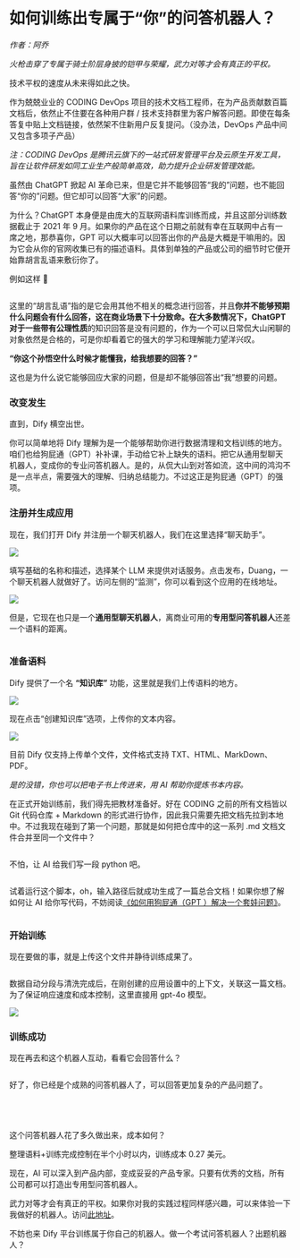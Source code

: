 # 如何训练出专属于“你”的问答机器人？

_作者：阿乔_

_火枪击穿了专属于骑士阶层身披的铠甲与荣耀，武力对等才会有真正的平权。_

技术平权的速度从未来得如此之快。

作为兢兢业业的 CODING DevOps 项目的技术文档工程师，在为产品贡献数百篇文档后，依然止不住要在各种用户群 / 技术支持群里为客户解答问题。即使在每条答复中贴上文档链接，依然架不住新用户反复提问。（没办法，DevOps 产品中间又包含多项子产品）

_注：CODING DevOps 是腾讯云旗下的一站式研发管理平台及云原生开发工具，旨在让软件研发如同工业生产般简单高效，助力提升企业研发管理效能。_

虽然由 ChatGPT 掀起 AI 革命已来，但是它并不能够回答“我的”问题，也不能回答“你的”问题。但它却可以回答“大家”的问题。

为什么？ChatGPT 本身便是由庞大的互联网语料库训练而成，并且这部分训练数据截止于 2021 年 9 月。如果你的产品在这个日期之前就有幸在互联网中占有一席之地，那恭喜你，GPT 可以大概率可以回答出你的产品是大概是干嘛用的。因为它会从你的官网收集已有的描述语料。具体到单独的产品或公司的细节时它便开始靠胡言乱语来敷衍你了。

例如这样 🔽

<figure><img src="../../.gitbook/assets/640.png" alt=""><figcaption></figcaption></figure>

这里的“胡言乱语”指的是它会用其他不相关的概念进行回答，并且**你并不能够预期什么问题会有什么回答，这在商业场景下十分致命。在大多数情况下，ChatGPT 对于一些带有公理性质**的知识回答是没有问题的，作为一个可以日常侃大山闲聊的对象依然是合格的，可是你却看着它的强大的学习和理解能力望洋兴叹。

**“你这个孙悟空什么时候才能懂我，给我想要的回答？”**

这也是为什么说它能够回应大家的问题，但是却不能够回答出“我”想要的问题。

### **改变发生**

直到，Dify 横空出世。

你可以简单地将 Dify 理解为是一个能够帮助你进行数据清理和文档训练的地方。咱们也给狗屁通（GPT）补补课，手动给它补上缺失的语料。把它从通用型聊天机器人，变成你的专业问答机器人。是的，从侃大山到对答如流，这中间的鸿沟不是一点半点，需要强大的理解、归纳总结能力。不过这正是狗屁通（GPT）的强项。

### **注册并生成应用**

现在，我们打开 Dify 并注册一个聊天机器人，我们在这里选择“聊天助手”。

![](https://assets-docs.dify.ai/2024/11/8f25c739e69de061496637f08334dd1b.png)

填写基础的名称和描述，选择某个 LLM 来提供对话服务。点击发布，Duang，一个聊天机器人就做好了。访问左侧的“监测”，你可以看到这个应用的在线地址。

![](https://assets-docs.dify.ai/2024/11/15e39d55291a97e59e8349a2f84302ee.png)

但是，它现在也只是一个**通用型聊天机器人**，离商业可用的**专用型问答机器人**还差一个语料的距离。

<figure><img src="../../.gitbook/assets/640-4.png" alt=""><figcaption></figcaption></figure>

### **准备语料**

Dify 提供了一个名 **“知识库”** 功能，这里就是我们上传语料的地方。

![](https://assets-docs.dify.ai/2024/11/46204d061fe14ada59735229a85e8d1a.png)

现在点击“创建知识库”选项，上传你的文本内容。

![](https://assets-docs.dify.ai/2024/11/1f35dc6c1b4ee2c307e024fb9755d417.png)

目前 Dify 仅支持上传单个文件，文件格式支持 TXT、HTML、MarkDown、PDF。

_是的没错，你也可以把电子书上传进来，用 AI 帮助你提炼书本内容。_

在正式开始训练前，我们得先把教材准备好。好在 CODING 之前的所有文档皆以 Git 代码仓库 + Markdown 的形式进行协作，因此我只需要先把文档先拉到本地中。不过我现在碰到了第一个问题，那就是如何把仓库中的这一系列 .md 文档文件合并至同一个文件中？

<figure><img src="../../.gitbook/assets/640-7.png" alt=""><figcaption></figcaption></figure>

不怕，让 AI 给我们写一段 python 吧。

<figure><img src="../../.gitbook/assets/640-8.png" alt=""><figcaption></figcaption></figure>

试着运行这个脚本，oh，输入路径后就成功生成了一篇总合文档！如果你想了解如何让 AI 给你写代码，不妨阅读[《如何用狗屁通（GPT ）解决一个套娃问题》](http://mp.weixin.qq.com/s?__biz=MzU2Njg1NDA3Mw==\&mid=2247484248\&idx=1\&sn=50809b40f520c767483e1a7b0eefb9c1\&chksm=fca76b8ecbd0e298e627140d63e7b3383d226ab293a2e8fefa04b5a1ee12f187520560ec1579\&scene=21#wechat_redirect)。

<figure><img src="../../.gitbook/assets/640-9.png" alt=""><figcaption></figcaption></figure>

### **开始训练**

现在要做的事，就是上传这个文件并静待训练成果了。

<figure><img src="../../.gitbook/assets/640.jpg" alt=""><figcaption></figcaption></figure>

数据自动分段与清洗完成后，在刚创建的应用设置中的上下文，关联这一篇文档。为了保证响应速度和成本控制，这里直接用 gpt-4o 模型。

![](https://assets-docs.dify.ai/2024/11/5878266c7a7c8729e44fb660b8108393.png)

### **训练成功**

现在再去和这个机器人互动，看看它会回答什么？

<figure><img src="../../.gitbook/assets/640-10.png" alt=""><figcaption></figcaption></figure>

好了，你已经是个成熟的问答机器人了，可以回答更加复杂的产品问题了。

<figure><img src="../../.gitbook/assets/640-11.png" alt=""><figcaption></figcaption></figure>

<figure><img src="../../.gitbook/assets/640-12.png" alt=""><figcaption></figcaption></figure>

<figure><img src="../../.gitbook/assets/640-13.png" alt=""><figcaption></figcaption></figure>

<figure><img src="../../.gitbook/assets/640-14.png" alt=""><figcaption></figcaption></figure>

这个问答机器人花了多久做出来，成本如何？

整理语料+训练完成控制在半个小时以内，训练成本 0.27 美元。

现在，AI 可以深入到产品内部，变成妥妥的产品专家。只要有优秀的文档，所有公司都可以打造出专用型问答机器人。

武力对等才会有真正的平权。如果你对我的实践过程同样感兴趣，可以来体验一下我做好的机器人。访问[此地址](https://udify.app/chat/F2Y4bKEWbuCb1FTC)。

不妨也来 Dify 平台训练属于你自己的机器人。做一个考试问答机器人？出题机器人？
